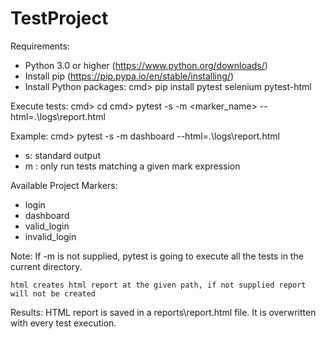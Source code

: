 # TestProject

Requirements: 
- Python 3.0 or higher (https://www.python.org/downloads/) 
- Install pip (https://pip.pypa.io/en/stable/installing/) 
- Install Python packages: 
        cmd> pip install pytest selenium pytest-html 


Execute tests:
        cmd> cd <root directory>
        cmd> pytest -s -m <marker_name> --html=.\logs\report.html

Example:
cmd> pytest -s -m dashboard --html=.\logs\report.html

* s: standard output
* m : only run tests matching a given mark expression

Available Project Markers:
* login
* dashboard
* valid_login
* invalid_login

Note: If -m is not supplied, pytest is going to execute all the tests in the current directory.

    html creates html report at the given path, if not supplied report will not be created

Results:
HTML report is saved in a reports\report.html file. It is overwritten with every test execution.




